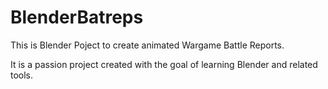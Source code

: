 # BlenderBatreps

This is Blender Poject to create animated Wargame Battle Reports.

It is a passion project created with the goal of learning Blender and related tools.